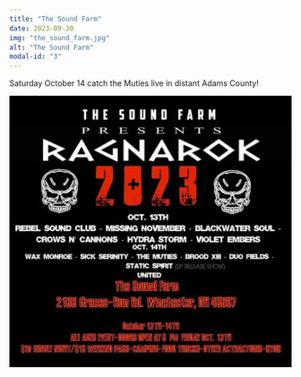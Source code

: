 ```yaml
---
title: "The Sound Farm"
date: 2023-09-30
img: "the_sound_farm.jpg"
alt: "The Sound Farm"
modal-id: "3"
---
```


Saturday October 14 catch the Muties live in distant Adams County!

![The Sound Farm](img/announcements/the_sound_farm.jpg)
